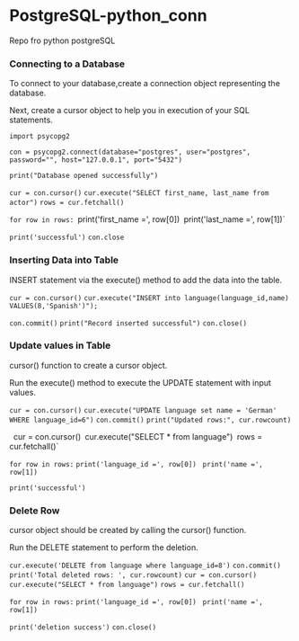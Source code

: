 # PostgreSQL-python_conn
Repo fro python postgreSQL

### Connecting to a Database
To connect to your database,create a connection object representing the database. 

Next, create a cursor object to help you in execution of your SQL statements.

`import psycopg2`

`con = psycopg2.connect(database="postgres", user="postgres", password="", host="127.0.0.1", port="5432")`

`print("Database opened successfully")`

`cur = con.cursor()`
`cur.execute("SELECT first_name, last_name from actor")`
`rows = cur.fetchall()`

`for row in rows:
    `print('first_name =', row[0])`
    `print('last_name =', row[1])`

`print('successful')`
`con.close`


### Inserting Data into Table

INSERT statement via the execute() method to add the data into the table.

`cur = con.cursor()`
`cur.execute("INSERT into language(language_id,name) VALUES(8,'Spanish')");`

`con.commit()`
`print("Record inserted successful")`
`con.close()`

### Update values in Table
cursor() function to create a cursor object.

Run the execute() method to execute the UPDATE statement with input values.

`cur = con.cursor()`
`cur.execute("UPDATE language set name = 'German' WHERE language_id=6")`
`con.commit()`
`print("Updated rows:", cur.rowcount)`

`
`cur = con.cursor()`
`cur.execute("SELECT * from language")`
`rows = cur.fetchall()`

`for row in rows:`
    `print('language_id =', row[0])`
   ` print('name =', row[1])`

`print('successful')`

### Delete Row
cursor object should be created by calling the cursor() function. 

Run the DELETE statement to perform the deletion.

`cur.execute('DELETE from language where language_id=8')`
`con.commit()`
`print('Total deleted rows: ', cur.rowcount)`
`cur = con.cursor()`
`cur.execute("SELECT * from language")`
`rows = cur.fetchall()`

`for row in rows:`
    `print('language_id =', row[0])`
   ` print('name =', row[1])`

`print('deletion success')`
`con.close()`






